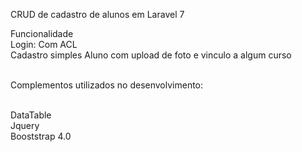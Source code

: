 CRUD de cadastro de alunos em Laravel 7

 Funcionalidade <br>
 Login: Com ACL <br>
 Cadastro simples Aluno com upload de foto e vinculo a algum curso <br>
<br>

Complementos utilizados no desenvolvimento:<br><br>

 DataTable<br>
 Jquery<br>
 Booststrap 4.0<br>
